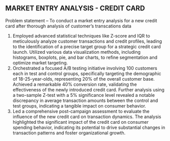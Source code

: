 ## MARKET ENTRY ANALYSIS - CREDIT CARD
Problem statement – To conduct a market entry analysis for a new credit card after thorough analysis of customer’s transcations data

1.	Employed advanced statistical techniques like Z-score and IQR to meticulously analyze customer transactions and credit profiles, leading to the identification of a precise target group for a strategic credit card launch. Utilized various data visualization methods, including histograms, boxplots, pie, and bar charts, to refine segmentation and optimize market targeting.
2.	Orchestrated a focused A/B testing initiative involving 100 customers each in test and control groups, specifically targeting the demographic of 18-25-year-olds, representing 20% of the overall customer base. Achieved a remarkable 40% conversion rate, validating the effectiveness of the newly introduced credit card. Further analysis using a two-sample Z-test with a 5% significance level revealed a notable discrepancy in average transaction amounts between the control and test groups, indicating a tangible impact on consumer behavior.
3.	Led a comprehensive post-campaign assessment to evaluate the influence of the new credit card on transaction dynamics. The analysis highlighted the significant impact of the credit card on consumer spending behavior, indicating its potential to drive substantial changes in transaction patterns and foster organizational growth.
